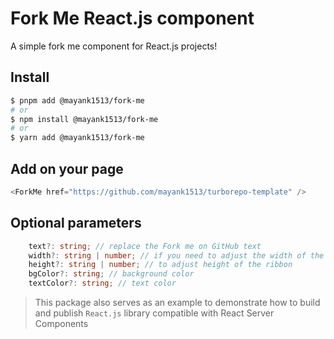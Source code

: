 # Fork Me React.js component

A simple fork me component for React.js projects!

## Install

```bash
$ pnpm add @mayank1513/fork-me
# or
$ npm install @mayank1513/fork-me
# or
$ yarn add @mayank1513/fork-me
```

## Add on your page

```ts
<ForkMe href="https://github.com/mayank1513/turborepo-template" />
```

## Optional parameters

```ts
	text?: string; // replace the Fork me on GitHub text
	width?: string | number; // if you need to adjust the width of the ribbon (length)
	height?: string | number; // to adjust height of the ribbon
	bgColor?: string; // background color
	textColor?: string; // text color
```

> This package also serves as an example to demonstrate how to build and publish `React.js` library compatible with React Server Components
